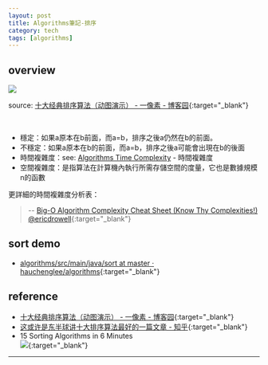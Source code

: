 ```yaml
---
layout: post
title: Algorithms筆記-排序
category: tech
tags: [algorithms]
---
```


## overview

![](http://www.hauchenglee.com/assets/images/tech/sort-complexity)

source: [十大经典排序算法（动图演示） - 一像素 - 博客园](https://www.cnblogs.com/onepixel/p/7674659.html){:target="_blank"}

<br>

- 穩定：如果a原本在b前面，而a=b，排序之後a仍然在b的前面。
- 不穩定：如果a原本在b的前面，而a=b，排序之後a可能會出現在b的後面
- 時間複雜度：see: [Algorithms Time Complexity](http://hauchenglee.com/tech/2019/11/13/algorithms-time-complexity.html) - 時間複雜度
- 空間複雜度：是指算法在計算機內執行所需存儲空間的度量，它也是數據規模n的函數

更詳細的時間複雜度分析表：
> -- [Big-O Algorithm Complexity Cheat Sheet (Know Thy Complexities!) @ericdrowell](https://www.bigocheatsheet.com/){:target="_blank"}

## sort demo

- [algorithms/src/main/java/sort at master · hauchenglee/algorithms](https://github.com/hauchenglee/algorithms/tree/master/src/main/java/sort){:target="_blank"}

## reference

- [十大经典排序算法（动图演示） - 一像素 - 博客园](https://www.cnblogs.com/onepixel/p/7674659.html){:target="_blank"}
- [这或许是东半球讲十大排序算法最好的一篇文章 - 知乎](https://zhuanlan.zhihu.com/p/68672733){:target="_blank"}
- 15 Sorting Algorithms in 6 Minutes<br>
  [![](http://img.youtube.com/vi/kPRA0W1kECg/0.jpg)](http://www.youtube.com/watch?v=kPRA0W1kECg "15 Sorting Algorithms in 6 Minutes"){:target="_blank"}

---